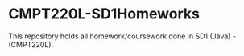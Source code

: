 # CMPT220L-SD1Homeworks
This repository holds all homework/coursework done in SD1 (Java) - (CMPT220L).

